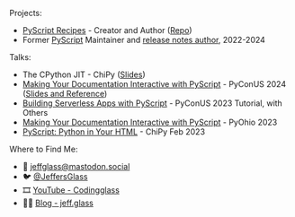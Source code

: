 Projects:
- [PyScript Recipes](https://pyscript.recipes/) - Creator and Author ([Repo](https://github.com/JeffersGlass/pyscript-recipes))
- Former [PyScript](https://github.com/pyscript/pyscript) Maintainer and [release notes author](https://jeff.glass/tags/pyscript/), 2022-2024

Talks:
- The CPython JIT - ChiPy ([Slides](https://jeff.glass/post/chipyjit2024/))
- [Making Your Documentation Interactive with PyScript](https://www.youtube.com/watch?v=TZ0JuRLL0IA&pp=ygUQcHljb251cyBweXNjcmlwdA%3D%3D) - PyConUS 2024 ([Slides and Reference](https://jeff.glass/post/pycon-talk-2024/))
- [Building Serverless Apps with PyScript](https://www.youtube.com/watch?v=RVmltK006CU) - PyConUS 2023 Tutorial, with Others
- [Making Your Documentation Interactive with PyScript](https://www.youtube.com/watch?v=ysSewLZEqnM) - PyOhio 2023
- [PyScript: Python in Your HTML](https://jeff.glass/post/pyscript-chipy-feb-2023/) - ChiPy Feb 2023

Where to Find Me:
- 🐘 [jeffglass@mastodon.social](https://mastodon.social/@jeffglass)
- 🐦 [@JeffersGlass](https://twitter.com/JeffersGlass)
- 🎞️ [YouTube - Codingglass](https://www.youtube.com/@CodingGlass)
- ✍🏻 [Blog - jeff.glass](https://jeff.glass)
